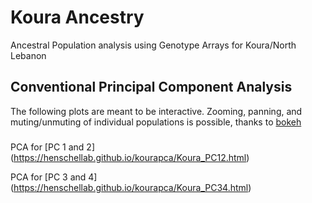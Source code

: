 # Koura Ancestry
Ancestral Population analysis using Genotype Arrays for Koura/North Lebanon

## Conventional Principal Component Analysis
The following plots are meant to be interactive. Zooming, panning, and muting/unmuting of individual populations is possible, thanks to [bokeh](https://bokeh.org/)
### 
PCA for [PC 1 and 2] (https://henschellab.github.io/kourapca/Koura_PC12.html)

PCA for [PC 3 and 4] (https://henschellab.github.io/kourapca/Koura_PC34.html)
